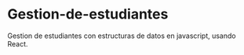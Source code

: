 # Gestion-de-estudiantes
Gestion de estudiantes con estructuras de datos en javascript, usando React.
